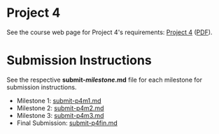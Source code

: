 # Project 4

See the course web page for Project 4's requirements: [Project 4](https://github.coecis.cornell.edu/info1300-fa2018/info1300-documents/blob/master/assignments/project-4/project-4.md) ([PDF](https://github.coecis.cornell.edu/info1300-fa2018/info1300-documents/blob/master/assignments/project-4/project-4.pdf)).

# Submission Instructions

See the respective **submit-_milestone_.md** file for each milestone for submission instructions.

- Milestone 1: [submit-p4m1.md](submit-p4m1.md)
- Milestone 2: [submit-p4m2.md](submit-p4m2.md)
- Milestone 3: [submit-p4m3.md](submit-p4m3.md)
- Final Submission: [submit-p4fin.md](submit-p4fin.md)
